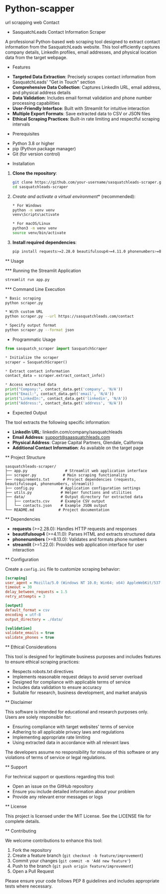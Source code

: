 # Python-scapper
url scrapping web Contact

* SasquatchLeads Contact Information Scraper

A professional Python-based web scraping tool designed to extract contact information from the SasquatchLeads website. This tool efficiently captures company details, LinkedIn profiles, email addresses, and physical location data from the target webpage.

* Features

- **Targeted Data Extraction**: Precisely scrapes contact information from SasquatchLeads' "Get in Touch" section
- **Comprehensive Data Collection**: Captures LinkedIn URL, email address, and physical address details
- **Data Validation**: Includes email format validation and phone number processing capabilities
- **User-Friendly Interface**: Built with Streamlit for intuitive interaction
- **Multiple Export Formats**: Save extracted data to CSV or JSON files
- **Ethical Scraping Practices**: Built-in rate limiting and respectful scraping intervals

* Prerequisites

- Python 3.8 or higher
- pip (Python package manager)
- Git (for version control)

* Installation

1. **Clone the repository**:
   ```bash
   git clone https://github.com/your-username/sasquatchleads-scraper.git
   cd sasquatchleads-scraper
   ```

2. *Create and activate a virtual environment** (recommended):
   ```bash
   * For Windows
   python -m venv venv
   venv\Scripts\activate

   * For macOS/Linux
   python3 -m venv venv
   source venv/bin/activate
   ```

3. **Install required dependencies**:
   ```bash
   pip install requests>=2.28.0 beautifulsoup4>=4.11.0 phonenumbers>=8.13.0 streamlit>=1.22.0
   ```

** Usage

*** Running the Streamlit Application

```bash
streamlit run app.py
```

*** Command Line Execution

```bash
* Basic scraping
python scraper.py

* With custom URL
python scraper.py --url https://sasquatchleads.com/contact

* Specify output format
python scraper.py --format json
```

* Programmatic Usage

```python
from sasquatch_scraper import SasquatchScraper

* Initialize the scraper
scraper = SasquatchScraper()

* Extract contact information
contact_data = scraper.extract_contact_info()

* Access extracted data
print("Company:", contact_data.get('company', 'N/A'))
print("Email:", contact_data.get('email', 'N/A'))
print("LinkedIn:", contact_data.get('linkedin', 'N/A'))
print("Address:", contact_data.get('address', 'N/A'))
```

* Expected Output

The tool extracts the following specific information:
- **LinkedIn URL**: linkedin.com/company/sasquatchleads
- **Email Address**: support@saasquatchleads.com
- **Physical Address**: Caprae Capital Partners, Glendale, California
- **Additional Contact Information**: As available on the target page

** Project Structure

```
sasquatchleads-scraper/
├── app.py                 # Streamlit web application interface
├── scraper.py            # Main scraping functionality
├── requirements.txt      # Project dependencies (requests, beautifulsoup4, phonenumbers, streamlit)
├── config.py            # Application configuration settings
├── utils.py             # Helper functions and utilities
├── data/                # Output directory for extracted data
│   ├── contacts.csv     # Example CSV output
│   └── contacts.json    # Example JSON output
└── README.md           # Project documentation
```

** Dependencies

- **requests** (>=2.28.0): Handles HTTP requests and responses
- **beautifulsoup4** (>=4.11.0): Parses HTML and extracts structured data
- **phonenumbers** (>=8.13.0): Validates and formats phone numbers
- **streamlit** (>=1.22.0): Provides web application interface for user interaction

** Configuration

Create a `config.ini` file to customize scraping behavior:

```ini
[scraping]
user_agent = Mozilla/5.0 (Windows NT 10.0; Win64; x64) AppleWebKit/537.36
timeout = 30
delay_between_requests = 1.5
retry_attempts = 3

[output]
default_format = csv
encoding = utf-8
output_directory = ./data/

[validation]
validate_emails = true
validate_phones = true
```

** Ethical Considerations

This tool is designed for legitimate business purposes and includes features to ensure ethical scraping practices:

- Respects robots.txt directives
- Implements reasonable request delays to avoid server overload
- Designed for compliance with applicable terms of service
- Includes data validation to ensure accuracy
- Suitable for research, business development, and market analysis

** Disclaimer

This software is intended for educational and research purposes only. Users are solely responsible for:

- Ensuring compliance with target websites' terms of service
- Adhering to all applicable privacy laws and regulations
- Implementing appropriate rate limiting
- Using extracted data in accordance with all relevant laws

The developers assume no responsibility for misuse of this software or any violations of terms of service or legal regulations.

** Support

For technical support or questions regarding this tool:
- Open an issue on the GitHub repository
- Ensure you include detailed information about your problem
- Provide any relevant error messages or logs

** License

This project is licensed under the MIT License. See the LICENSE file for complete details.

** Contributing

We welcome contributions to enhance this tool:

1. Fork the repository
2. Create a feature branch (`git checkout -b feature/improvement`)
3. Commit your changes (`git commit -m 'Add new feature'`)
4. Push to the branch (`git push origin feature/improvement`)
5. Open a Pull Request

Please ensure your code follows PEP 8 guidelines and includes appropriate tests where necessary.
